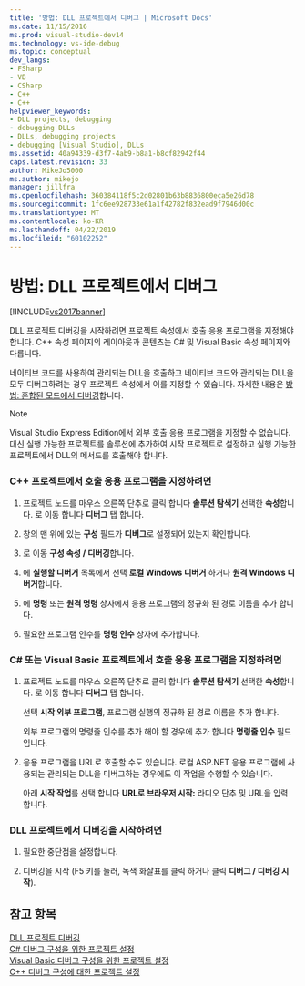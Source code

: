 ```yaml
---
title: '방법: DLL 프로젝트에서 디버그 | Microsoft Docs'
ms.date: 11/15/2016
ms.prod: visual-studio-dev14
ms.technology: vs-ide-debug
ms.topic: conceptual
dev_langs:
- FSharp
- VB
- CSharp
- C++
- C++
helpviewer_keywords:
- DLL projects, debugging
- debugging DLLs
- DLLs, debugging projects
- debugging [Visual Studio], DLLs
ms.assetid: 40a94339-d3f7-4ab9-b8a1-b8cf82942f44
caps.latest.revision: 33
author: MikeJo5000
ms.author: mikejo
manager: jillfra
ms.openlocfilehash: 360384118f5c2d02801b63b8836800eca5e26d78
ms.sourcegitcommit: 1fc6ee928733e61a1f42782f832ead9f7946d00c
ms.translationtype: MT
ms.contentlocale: ko-KR
ms.lasthandoff: 04/22/2019
ms.locfileid: "60102252"
---
```

# <a name="how-to-debug-from-a-dll-project"></a>방법: DLL 프로젝트에서 디버그
[!INCLUDE[vs2017banner](../includes/vs2017banner.md)]

DLL 프로젝트 디버깅을 시작하려면 프로젝트 속성에서 호출 응용 프로그램을 지정해야 합니다. C++ 속성 페이지의 레이아웃과 콘텐츠는 C# 및 Visual Basic 속성 페이지와 다릅니다.  
  
 네이티브 코드를 사용하여 관리되는 DLL을 호출하고 네이티브 코드와 관리되는 DLL을 모두 디버그하려는 경우 프로젝트 속성에서 이를 지정할 수 있습니다. 자세한 내용은 [방법: 혼합된 모드에서 디버깅](../debugger/how-to-debug-in-mixed-mode.md)합니다.  
  
> [!NOTE]
>  Visual Studio Express Edition에서 외부 호출 응용 프로그램을 지정할 수 없습니다. 대신 실행 가능한 프로젝트를 솔루션에 추가하여 시작 프로젝트로 설정하고 실행 가능한 프로젝트에서 DLL의 메서드를 호출해야 합니다.  
  
### <a name="to-specify-the-calling-application-in-a-c-project"></a>C++ 프로젝트에서 호출 응용 프로그램을 지정하려면  
  
1. 프로젝트 노드를 마우스 오른쪽 단추로 클릭 합니다 **솔루션 탐색기** 선택한 **속성**합니다. 로 이동 합니다 **디버그** 탭 합니다.  
  
2. 창의 맨 위에 있는 **구성** 필드가 **디버그**로 설정되어 있는지 확인합니다.  
  
3. 로 이동 **구성 속성 / 디버깅**합니다.  
  
4. 에 **실행할 디버거** 목록에서 선택 **로컬 Windows 디버거** 하거나 **원격 Windows 디버거**합니다.  
  
5. 에 **명령** 또는 **원격 명령** 상자에서 응용 프로그램의 정규화 된 경로 이름을 추가 합니다.  
  
6. 필요한 프로그램 인수를 **명령 인수** 상자에 추가합니다.  
  
### <a name="to-specify-the-calling-application-in-a-c-or-visual-basic-project"></a>C# 또는 Visual Basic 프로젝트에서 호출 응용 프로그램을 지정하려면  
  
1. 프로젝트 노드를 마우스 오른쪽 단추로 클릭 합니다 **솔루션 탐색기** 선택한 **속성**합니다. 로 이동 합니다 **디버그** 탭 합니다.  
  
     선택 **시작 외부 프로그램**, 프로그램 실행의 정규화 된 경로 이름을 추가 합니다.  
  
     외부 프로그램의 명령줄 인수를 추가 해야 할 경우에 추가 합니다 **명령줄 인수** 필드입니다.  
  
2. 응용 프로그램을 URL로 호출할 수도 있습니다. 로컬 ASP.NET 응용 프로그램에 사용되는 관리되는 DLL을 디버그하는 경우에도 이 작업을 수행할 수 있습니다.  
  
     아래 **시작 작업**를 선택 합니다 **URL로 브라우저 시작:** 라디오 단추 및 URL을 입력 합니다.  
  
### <a name="to-start-debugging-from-the-dll-project"></a>DLL 프로젝트에서 디버깅을 시작하려면  
  
1. 필요한 중단점을 설정합니다.  
  
2. 디버깅을 시작 (F5 키를 눌러, 녹색 화살표를 클릭 하거나 클릭 **디버그 / 디버깅 시작**).  
  
## <a name="see-also"></a>참고 항목  
 [DLL 프로젝트 디버깅](../debugger/debugging-dll-projects.md)   
 [C# 디버그 구성을 위한 프로젝트 설정](../debugger/project-settings-for-csharp-debug-configurations.md)   
 [Visual Basic 디버그 구성을 위한 프로젝트 설정](../debugger/project-settings-for-a-visual-basic-debug-configuration.md)   
 [C++ 디버그 구성에 대한 프로젝트 설정](../debugger/project-settings-for-a-cpp-debug-configuration.md)
